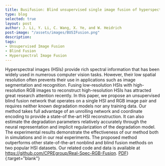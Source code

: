 ```yaml
---
title: Busifusion: Blind unsupervised single image fusion of hyperspectral and rgb images
type: blog
selected: true
layout: post
author: J. Li, Y. Li, C. Wang, X. Ye, and W. Heidrich
post-image: "/assets/images/BUSIFusion.png"
description:  
tags:
- Unsupervised Image Fusion
- Blind Fusion
- Hyperspectral Image Fusion
---
```


Hyperspectral images (HSIs) provide rich spectral information that has been widely used in numerous computer vision tasks. However, their low spatial resolution often prevents their use in applications such as image segmentation and recognition. Fusing low-resolution HSIs with high-resolution RGB images to reconstruct high-resolution HSIs has attracted great research attention recently. In this paper, we propose an unsupervised blind fusion network that operates on a single HSI and RGB image pair and requires neither known degradation models nor any training data. Our method takes full advantage of an unrolling network and coordinate encoding to provide a state-of the-art HSI reconstruction. It can also estimate the degradation parameters relatively accurately through the neural representation and implicit regularization of the degradation model. The experimental results demonstrate the effectiveness of our method both in simulations and in our real experiments. The proposed method outperforms other state-of-the-art nonblind and blind fusion methods on two popular HSI datasets. Our related code and data is available at https://github.com/CPREgroup/Real-Spec-RGB-Fusion. [PDF](https://ieeexplore.ieee.org/stamp/stamp.jsp?tp=&arnumber=10037221)){:target="blank"} 
